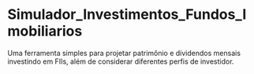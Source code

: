 # Simulador_Investimentos_Fundos_Imobiliarios
Uma ferramenta simples para projetar patrimônio e dividendos mensais investindo em FIIs, além de considerar diferentes perfis de investidor.
